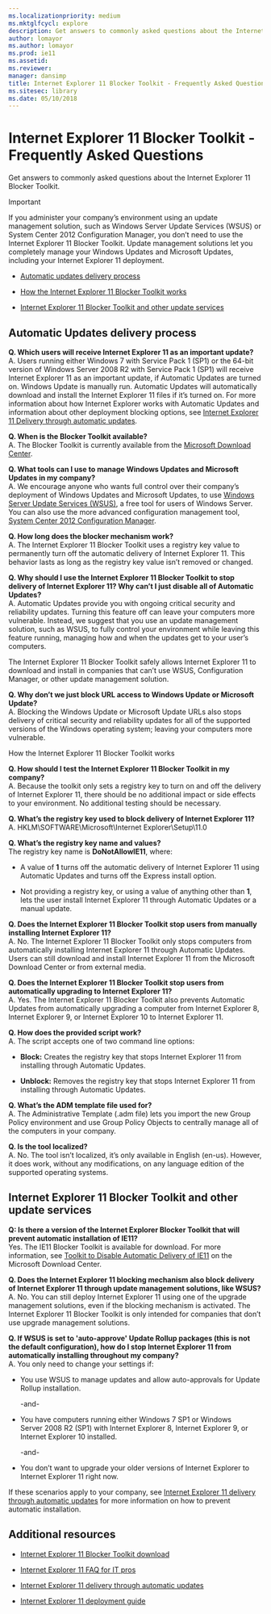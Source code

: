 ```yaml
---
ms.localizationpriority: medium
ms.mktglfcycl: explore
description: Get answers to commonly asked questions about the Internet Explorer 11 Blocker Toolkit.
author: lomayor
ms.author: lomayor
ms.prod: ie11
ms.assetid: 
ms.reviewer: 
manager: dansimp
title: Internet Explorer 11 Blocker Toolkit - Frequently Asked Questions
ms.sitesec: library
ms.date: 05/10/2018
---
```


# Internet Explorer 11 Blocker Toolkit - Frequently Asked Questions

Get answers to commonly asked questions about the Internet Explorer 11 Blocker Toolkit.  

>[!Important]
>If you administer your company’s environment using an update management solution, such as Windows Server Update Services (WSUS) or System Center 2012 Configuration Manager, you don’t need to use the Internet Explorer 11 Blocker Toolkit. Update management solutions let you completely manage your Windows Updates and Microsoft Updates, including your Internet Explorer 11 deployment.

-   [Automatic updates delivery process]()

-   [How the Internet Explorer 11 Blocker Toolkit works]()

-   [Internet Explorer 11 Blocker Toolkit and other update services]()

## Automatic Updates delivery process


**Q. Which users will receive Internet Explorer 11 as an important update?**  
A. Users running either Windows 7 with Service Pack 1 (SP1) or the 64-bit version of Windows Server 2008 R2 with Service Pack 1 (SP1) will receive Internet Explorer 11 as an important update, if Automatic Updates are turned on. Windows Update is manually run. Automatic Updates will automatically download and install the Internet Explorer 11 files if it’s turned on. For more information about how Internet Explorer works with Automatic Updates and information about other deployment blocking options, see [Internet Explorer 11 Delivery through automatic updates](../ie11-deploy-guide/ie11-delivery-through-automatic-updates.md).  
  
**Q. When is the Blocker Toolkit available?**  
A. The Blocker Toolkit is currently available from the [Microsoft Download Center](https://www.microsoft.com/download/details.aspx?id=40722).  
  
**Q. What tools can I use to manage Windows Updates and Microsoft Updates in my company?**  
A. We encourage anyone who wants full control over their company’s deployment of Windows Updates and Microsoft Updates, to use [Windows Server Update Services (WSUS)](https://docs.microsoft.com/windows-server/administration/windows-server-update-services/get-started/windows-server-update-services-wsus), a free tool for users of Windows Server. You can also use the more advanced configuration management tool, [System Center 2012 Configuration Manager](https://technet.microsoft.com/library/gg682041.aspx).  
  
**Q. How long does the blocker mechanism work?**  
A. The Internet Explorer 11 Blocker Toolkit uses a registry key value to permanently turn off the automatic delivery of Internet Explorer 11. This behavior lasts as long as the registry key value isn’t removed or changed.   
  
**Q. Why should I use the Internet Explorer 11 Blocker Toolkit to stop delivery of Internet Explorer 11? Why can’t I just disable all of Automatic Updates?**  
A. Automatic Updates provide you with ongoing critical security and reliability updates. Turning this feature off can leave your computers more vulnerable. Instead, we suggest that you use an update management solution, such as WSUS, to fully control your environment while leaving this feature running, managing how and when the updates get to your user’s computers.  
  
The Internet Explorer 11 Blocker Toolkit safely allows Internet Explorer 11 to download and install in companies that can’t use WSUS, Configuration Manager, or
other update management solution.  
  
**Q. Why don’t we just block URL access to Windows Update or Microsoft Update?**  
A. Blocking the Windows Update or Microsoft Update URLs also stops delivery of critical security and reliability updates for all of the supported versions of the Windows operating system; leaving your computers more vulnerable.

How the Internet Explorer 11 Blocker Toolkit works

**Q. How should I test the Internet Explorer 11 Blocker Toolkit in my company?**  
A. Because the toolkit only sets a registry key to turn on and off the delivery of Internet Explorer 11, there should be no additional impact or side effects to your environment. No additional testing should be necessary.  
  
**Q. What’s the registry key used to block delivery of Internet Explorer 11?**  
A. HKLM\\SOFTWARE\\Microsoft\\Internet Explorer\\Setup\\11.0  
  
**Q. What’s the registry key name and values?**  
The registry key name is **DoNotAllowIE11**, where:

-   A value of **1** turns off the automatic delivery of Internet Explorer 11 using Automatic Updates and turns off the Express install option.

-   Not providing a registry key, or using a value of anything other than **1**, lets the user install Internet Explorer 11 through Automatic Updates or a
    manual update.

**Q. Does the Internet Explorer 11 Blocker Toolkit stop users from manually installing Internet Explorer 11?**  
A. No. The Internet Explorer 11 Blocker Toolkit only stops computers from automatically installing Internet Explorer 11 through Automatic Updates. Users can still download and install Internet Explorer 11 from the Microsoft Download Center or from external media.  
  
**Q. Does the Internet Explorer 11 Blocker Toolkit stop users from automatically upgrading to Internet Explorer 11?**  
A. Yes. The Internet Explorer 11 Blocker Toolkit also prevents Automatic Updates from automatically upgrading a computer from Internet Explorer 8, Internet Explorer 9, or Internet Explorer 10 to Internet Explorer 11.  
  
**Q. How does the provided script work?**  
A. The script accepts one of two command line options:

-   **Block:** Creates the registry key that stops Internet Explorer 11 from installing through Automatic Updates.

-   **Unblock:** Removes the registry key that stops Internet Explorer 11 from installing through Automatic Updates.

**Q. What’s the ADM template file used for?**  
A. The Administrative Template (.adm file) lets you import the new Group Policy environment and use Group Policy Objects to centrally manage all of the computers in your company.  
  
**Q. Is the tool localized?**  
A. No. The tool isn’t localized, it’s only available in English (en-us). However, it does work, without any modifications, on any language edition of the supported operating systems.

## Internet Explorer 11 Blocker Toolkit and other update services

**Q: Is there a version of the Internet Explorer Blocker Toolkit that will prevent automatic installation of IE11?**<br>
Yes. The IE11 Blocker Toolkit is available for download. For more information, see [Toolkit to Disable Automatic Delivery of IE11](https://go.microsoft.com/fwlink/p/?LinkId=328195) on the Microsoft Download Center.

**Q. Does the Internet Explorer 11 blocking mechanism also block delivery of Internet Explorer 11 through update management solutions, like WSUS?**  
A. No. You can still deploy Internet Explorer 11 using one of the upgrade management solutions, even if the blocking mechanism is activated. The Internet Explorer 11 Blocker Toolkit is only intended for companies that don’t use upgrade management solutions.  
  
**Q. If WSUS is set to 'auto-approve' Update Rollup packages (this is not the default configuration), how do I stop Internet Explorer 11 from automatically installing throughout my company?**  
A. You only need to change your settings if:

-   You use WSUS to manage updates and allow auto-approvals for Update Rollup installation.  

    -and-

-   You have computers running either Windows 7 SP1 or Windows Server 2008 R2 (SP1) with Internet Explorer 8, Internet Explorer 9, or Internet Explorer 10 installed.  

    -and-

-   You don’t want to upgrade your older versions of Internet Explorer to Internet Explorer 11 right now.

If these scenarios apply to your company, see [Internet Explorer 11 delivery through automatic updates](../ie11-deploy-guide/ie11-delivery-through-automatic-updates.md) for more information on how to prevent automatic installation.


## Additional resources

-   [Internet Explorer 11 Blocker Toolkit download](https://www.microsoft.com/download/details.aspx?id=40722)

-   [Internet Explorer 11 FAQ for IT pros](https://docs.microsoft.com/internet-explorer/ie11-faq/faq-for-it-pros-ie11)

-   [Internet Explorer 11 delivery through automatic updates](../ie11-deploy-guide/ie11-delivery-through-automatic-updates.md)

-   [Internet Explorer 11 deployment guide](https://docs.microsoft.com/internet-explorer/ie11-deploy-guide/index)
